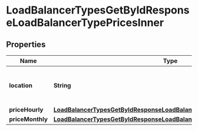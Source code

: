 

# LoadBalancerTypesGetByIdResponseLoadBalancerTypePricesInner


## Properties

| Name | Type | Description | Notes |
|------------ | ------------- | ------------- | -------------|
|**location** | **String** | Name of the Location the price is for. |  |
|**priceHourly** | [**LoadBalancerTypesGetByIdResponseLoadBalancerTypePricesInnerPriceHourly**](LoadBalancerTypesGetByIdResponseLoadBalancerTypePricesInnerPriceHourly.md) |  |  |
|**priceMonthly** | [**LoadBalancerTypesGetByIdResponseLoadBalancerTypePricesInnerPriceMonthly**](LoadBalancerTypesGetByIdResponseLoadBalancerTypePricesInnerPriceMonthly.md) |  |  |



